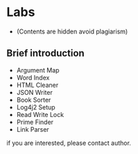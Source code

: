 # Labs

* (Contents are hidden avoid plagiarism)

## Brief introduction
* Argument Map
* Word Index
* HTML Cleaner
* JSON Writer
* Book Sorter
* Log4j2 Setup
* Read Write Lock
* Prime Finder
* Link Parser

if you are interested, please contact author.
